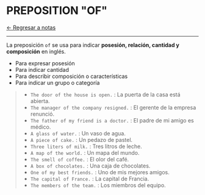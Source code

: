 # PREPOSITION "OF"

[← Regresar a notas](../../README.md) <br>

---

La preposición `of` se usa para indicar **posesión, relación, cantidad y composición** en inglés.
- Para expresar posesión
- Para indicar cantidad
- Para describir composición o características
- Para indicar un grupo o categoría

> - `The door of the house is open.` : La puerta de la casa está abierta.
> - `The manager of the company resigned.` : El gerente de la empresa renunció.
> - `The father of my friend is a doctor.` : El padre de mi amigo es médico.
> - `A glass of water.` : Un vaso de agua.
> - `A piece of cake.` : Un pedazo de pastel.
> - `Three liters of milk.` : Tres litros de leche.
> - `A map of the world.` : Un mapa del mundo.
> - `The smell of coffee.` : El olor del café.
> - `A box of chocolates.` : Una caja de chocolates.
> - `One of my best friends.` : Uno de mis mejores amigos.
> - `The capital of France.` : La capital de Francia.
> - `The members of the team.` : Los miembros del equipo.
